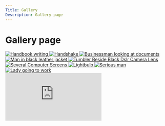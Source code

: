 ```yaml
---
Title: Gallery
Description: Gallery page
---
```


Gallery page
==========================

<section id="gallery">
  <div id="photos">
    <a href="%assets_url%/img/handbook.jpeg" target="_blank">
    <img src="%assets_url%/img/handbook.jpeg" alt="Handbook writing">
    </a>
    <a href="%assets_url%/img/handshake.jpg" target="_blank">
    <img src="%assets_url%/img/handshake.jpg" alt="Handshake">
    </a>
    <a href="%assets_url%/img/businessmanlookingatdocuments.jpeg" target="_blank">
    <img src="%assets_url%/img/businessmanlookingatdocuments.jpeg" alt="Businessman looking at documents">
    </a>
    <a href="%assets_url%/img/maninblackleatherjacket.jpeg" target="_blank">
    <img src="%assets_url%/img/maninblackleatherjacket.jpeg" alt="Man in black leather jacket">
    </a>
    <a href="%assets_url%/img/cameralens.jpeg" target="_blank">
    <img src="%assets_url%/img/cameralens.jpeg" alt="Tumbler Beside Black Dslr Camera Lens">
    </a>
    <a href="%assets_url%/img/computer.jpeg" target="_blank">
    <img src="%assets_url%/img/computer.jpeg" alt="Several Computer Screens">
    </a>
    <a href="%assets_url%/img/lightbulb.jpeg" target="_blank">
    <img src="%assets_url%/img/lightbulb.jpeg" alt="Lightbulb">
    </a>
    <a href="%assets_url%/img/seriousman.jpg" target="_blank">
    <img src="%assets_url%/img/seriousman.jpg" alt="Serious man">
    </a>
    <a href="%assets_url%/img/ladygoingtowork.jpeg" target="_blank">
    <img src="%assets_url%/img/ladygoingtowork.jpeg" alt="Lady going to work">
    </a>
  </div>
</section>

<div class="embed-container">
    <iframe src="https://www.youtube.com/embed/3sL0omwElxw" title="Rain &amp; Thunderstorm Sounds | Crackling Fireplace | 3 hours" frameborder="0" allow="accelerometer; autoplay; clipboard-write; encrypted-media; gyroscope; picture-in-picture; web-share" allowfullscreen></iframe>
</div>

